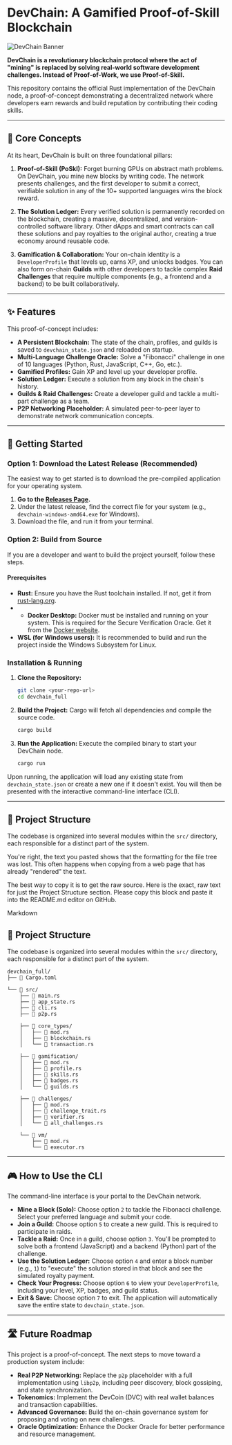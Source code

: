 # DevChain: A Gamified Proof-of-Skill Blockchain

![DevChain Banner](https://placehold.co/1200x300/1a1a1a/ffffff?text=DevChain&font=raleway)

**DevChain is a revolutionary blockchain protocol where the act of "mining" is replaced by solving real-world software development challenges. Instead of Proof-of-Work, we use Proof-of-Skill.**

This repository contains the official Rust implementation of the DevChain node, a proof-of-concept demonstrating a decentralized network where developers earn rewards and build reputation by contributing their coding skills.

---

## 🚀 Core Concepts

At its heart, DevChain is built on three foundational pillars:

1.  **Proof-of-Skill (PoSkl):** Forget burning GPUs on abstract math problems. On DevChain, you mine new blocks by writing code. The network presents challenges, and the first developer to submit a correct, verifiable solution in any of the 10+ supported languages wins the block reward.

2.  **The Solution Ledger:** Every verified solution is permanently recorded on the blockchain, creating a massive, decentralized, and version-controlled software library. Other dApps and smart contracts can call these solutions and pay royalties to the original author, creating a true economy around reusable code.

3.  **Gamification & Collaboration:** Your on-chain identity is a `DeveloperProfile` that levels up, earns XP, and unlocks badges. You can also form on-chain **Guilds** with other developers to tackle complex **Raid Challenges** that require multiple components (e.g., a frontend and a backend) to be built collaboratively.

---

## ✨ Features

This proof-of-concept includes:

* **A Persistent Blockchain:** The state of the chain, profiles, and guilds is saved to `devchain_state.json` and reloaded on startup.
* **Multi-Language Challenge Oracle:** Solve a "Fibonacci" challenge in one of 10 languages (Python, Rust, JavaScript, C++, Go, etc.).
* **Gamified Profiles:** Gain XP and level up your developer profile.
* **Solution Ledger:** Execute a solution from any block in the chain's history.
* **Guilds & Raid Challenges:** Create a developer guild and tackle a multi-part challenge as a team.
* **P2P Networking Placeholder:** A simulated peer-to-peer layer to demonstrate network communication concepts.

---

## 🔧 Getting Started

### Option 1: Download the Latest Release (Recommended)

The easiest way to get started is to download the pre-compiled application for your operating system.

1.  **Go to the [Releases Page](https://github.com/Raghunandan-45/Devchain/releases).**
2.  Under the latest release, find the correct file for your system (e.g., `devchain-windows-amd64.exe` for Windows).
3.  Download the file, and run it from your terminal.

### Option 2: Build from Source

If you are a developer and want to build the project yourself, follow these steps.

#### Prerequisites

* **Rust:** Ensure you have the Rust toolchain installed. If not, get it from [rust-lang.org](https://www.rust-lang.org).
* * **Docker Desktop:** Docker must be installed and running on your system. This is required for the Secure Verification Oracle. Get it from the [Docker website](https://www.docker.com/products/docker-desktop/).
* **WSL (for Windows users):** It is recommended to build and run the project inside the Windows Subsystem for Linux.

### Installation & Running

1.  **Clone the Repository:**
    ```bash
    git clone <your-repo-url>
    cd devchain_full
    ```

2.  **Build the Project:**
    Cargo will fetch all dependencies and compile the source code.
    ```bash
    cargo build
    ```

3.  **Run the Application:**
    Execute the compiled binary to start your DevChain node.
    ```bash
    cargo run
    ```

Upon running, the application will load any existing state from `devchain_state.json` or create a new one if it doesn't exist. You will then be presented with the interactive command-line interface (CLI).

---

## 📂 Project Structure

The codebase is organized into several modules within the `src/` directory, each responsible for a distinct part of the system.

You're right, the text you pasted shows that the formatting for the file tree was lost. This often happens when copying from a web page that has already "rendered" the text.

The best way to copy it is to get the raw source. Here is the exact, raw text for just the Project Structure section. Please copy this block and paste it into the README.md editor on GitHub.

Markdown

## 📂 Project Structure

The codebase is organized into several modules within the `src/` directory, each responsible for a distinct part of the system.

```plaintext
devchain_full/
├── 📄 Cargo.toml

└── 📂 src/
    ├── 📄 main.rs
    ├── 📄 app_state.rs
    ├── 📄 cli.rs
    ├── 📄 p2p.rs

    ├── 📂 core_types/
    │   ├── 📄 mod.rs
    │   ├── 📄 blockchain.rs
    │   └── 📄 transaction.rs

    ├── 📂 gamification/
    │   ├── 📄 mod.rs
    │   ├── 📄 profile.rs
    │   ├── 📄 skills.rs
    │   ├── 📄 badges.rs
    │   └── 📄 guilds.rs

    ├── 📂 challenges/
    │   ├── 📄 mod.rs
    │   ├── 📄 challenge_trait.rs
    │   ├── 📄 verifier.rs
    │   └── 📄 all_challenges.rs

    └── 📂 vm/
        ├── 📄 mod.rs
        └── 📄 executor.rs
```


---

## 🎮 How to Use the CLI

The command-line interface is your portal to the DevChain network.

* **Mine a Block (Solo):** Choose option `2` to tackle the Fibonacci challenge. Select your preferred language and submit your code.
* **Join a Guild:** Choose option `5` to create a new guild. This is required to participate in raids.
* **Tackle a Raid:** Once in a guild, choose option `3`. You'll be prompted to solve both a frontend (JavaScript) and a backend (Python) part of the challenge.
* **Use the Solution Ledger:** Choose option `4` and enter a block number (e.g., `1`) to "execute" the solution stored in that block and see the simulated royalty payment.
* **Check Your Progress:** Choose option `6` to view your `DeveloperProfile`, including your level, XP, badges, and guild status.
* **Exit & Save:** Choose option `7` to exit. The application will automatically save the entire state to `devchain_state.json`.

---

## 🛣️ Future Roadmap

This project is a proof-of-concept. The next steps to move toward a production system include:

* **Real P2P Networking:** Replace the `p2p` placeholder with a full implementation using `libp2p`, including peer discovery, block gossiping, and state synchronization.
* **Tokenomics:** Implement the DevCoin (DVC) with real wallet balances and transaction capabilities.
* **Advanced Governance:** Build the on-chain governance system for proposing and voting on new challenges.
* **Oracle Optimization:** Enhance the Docker Oracle for better performance and resource management.
